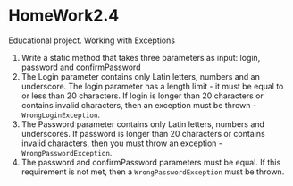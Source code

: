 # HomeWork2.4
Educational project. Working with Exceptions

1. Write a static method that takes three parameters as input: login, password and confirmPassword
2. The Login parameter contains only Latin letters, numbers and an underscore.
The login parameter has a length limit - it must be equal to or less than 20 characters. If login is longer than 20 characters or contains invalid characters, then an exception must be thrown - `WrongLoginException`.
3. The Password parameter contains only Latin letters, numbers and underscores. If password is longer than 20 characters or contains invalid characters, then you must throw an exception - `WrongPasswordException`.
4. The password and confirmPassword parameters must be equal. If this requirement is not met, then a `WrongPasswordException` must be thrown.
